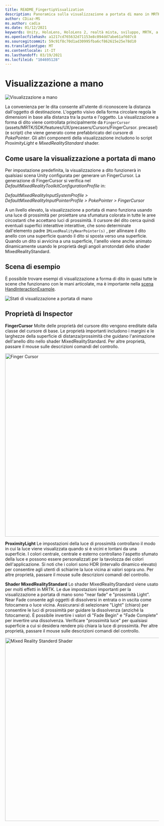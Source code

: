 ```yaml
---
title: README_FingertipVisualization
description: Panoramica sulla visualizzazione a portata di mano in MRTK
author: CDiaz-MS
ms.author: cadia
ms.date: 01/12/2021
keywords: Unity, HoloLens, HoloLens 2, realtà mista, sviluppo, MRTK, a portata di mano
ms.openlocfilehash: a1217cd765632d71153e8c094dd7abe61af607c8
ms.sourcegitcommit: 59c91f8c70d1ad30995fba6cf862615e25e78d10
ms.translationtype: MT
ms.contentlocale: it-IT
ms.lasthandoff: 03/19/2021
ms.locfileid: "104695128"
---
```

# <a name="fingertip-visualization"></a>Visualizzazione a mano

![Visualizzazione a mano](Images/Fingertip/MRTK_FingertipVisualization_Main.png)

La convenienza per le dita consente all'utente di riconoscere la distanza dall'oggetto di destinazione. L'oggetto visivo della forma circolare regola le dimensioni in base alla distanza tra la punta e l'oggetto. La visualizzazione a forma di dito viene controllata principalmente da `FingerCursor` (assets/MRTK/SDK/features/UX/precasers/Cursors/FingerCursor. precasel) (e script) che viene generato come prefabbricato del cursore di *PokePointer*. Gli altri componenti della visualizzazione includono lo script *ProximityLight* e *MixedRealityStandard* shader.

## <a name="how-to-use-the-fingertip-visualization"></a>Come usare la visualizzazione a portata di mano

Per impostazione predefinita, la visualizzazione a dito funzionerà in qualsiasi scena Unity configurata per generare un FingerCursor. La generazione di FingerCursor si verifica nel *DefaultMixedRealityToolkitConfigurationProfile* in:

*DefaultMixedRealityInputSystemProfile > DefaultMixedRealityInputPointerProfile > PokePointer > FingerCursor*

A un livello elevato, la visualizzazione a portata di mano funziona usando una luce di prossimità per proiettare una sfumatura colorata in tutte le aree circostanti che accettano luci di prossimità. Il cursore del dito cerca quindi eventuali superfici interattive interattive, che sono determinate dall'elemento padre `IMixedRealityNearPointer(s)` , per allineare il dito anello con una superficie quando il dito si sposta verso una superficie. Quando un dito si avvicina a una superficie, l'anello viene anche animato dinamicamente usando le proprietà degli angoli arrotondati dello shader MixedRealityStandard.

## <a name="example-scene"></a>Scena di esempio

È possibile trovare esempi di visualizzazione a forma di dito in quasi tutte le scene che funzionano con le mani articolate, ma è importante nella [scena HandInteractionExample](README_HandInteractionExamples.md).

![Stati di visualizzazione a portata di mano](Images/Fingertip/MRTK_FingertipVisualization_States.png)

## <a name="inspector-properties"></a>Proprietà di Inspector

**FingerCursor** Molte delle proprietà del cursore dito vengono ereditate dalla classe del cursore di base. Le proprietà importanti includono i margini e le larghezze della superficie di distanza/prossimità che guidano l'animazione dell'anello dito nello shader MixedRealityStandard. Per altre proprietà, passare il mouse sulle descrizioni comandi del controllo.

<img src="Images/Fingertip/MRTK_FingertipVisualization_Finger_Cursor_Inspector.png" width="600" alt="Finger Cursor">

**ProximityLight** Le impostazioni della luce di prossimità controllano il modo in cui la luce viene visualizzata quando si è vicini e lontani da una superficie. I colori centrale, centrale e esterno controllano l'aspetto sfumato della luce e possono essere personalizzati per la tavolozza dei colori dell'applicazione. Si noti che i colori sono HDR (intervallo dinamico elevato) per consentire agli utenti di schiarire la luce vicina ai valori sopra uno. Per altre proprietà, passare il mouse sulle descrizioni comandi del controllo.

**Shader MixedRealityStandard** Lo shader MixedRealityStandard viene usato per molti effetti in MRTK. Le due impostazioni importanti per la visualizzazione a portata di mano sono "near fade" e "prossimità Light". Near Fade consente agli oggetti di dissolversi in entrata o in uscita come fotocamera o luce vicina. Assicurarsi di selezionare "Light" (chiaro) per consentire le luci di prossimità per guidare la dissolvenza (anziché la fotocamera). È possibile invertire i valori di "Fade Begin" e "Fade Complete" per invertire una dissolvenza. Verificare "prossimità luce" per qualsiasi superficie a cui si desidera rendere più chiara la luce di prossimità. Per altre proprietà, passare il mouse sulle descrizioni comandi del controllo.

<img src="Images/Fingertip/MRTK_FingertipVisualization_Mixed_Reality_Standard_Shader_Inspector.png" width="600" alt="Mixed Reality Standerd Shader">
